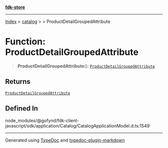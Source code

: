 [**fdk-store**](../../../README.md)
***

[Index](../../../API.md) > [catalog](../../README.md) > [<internal>](../README.md) > ProductDetailGroupedAttribute

# Function: ProductDetailGroupedAttribute

> **ProductDetailGroupedAttribute**(): [`ProductDetailGroupedAttribute`](../type-aliases/type-alias.ProductDetailGroupedAttribute.md)

## Returns

[`ProductDetailGroupedAttribute`](../type-aliases/type-alias.ProductDetailGroupedAttribute.md)

## Defined In

node\_modules/@gofynd/fdk-client-javascript/sdk/application/Catalog/CatalogApplicationModel.d.ts:1549

***
Generated using [TypeDoc](https://typedoc.org/) and [typedoc-plugin-markdown](https://www.npmjs.com/package/typedoc-plugin-markdown)
